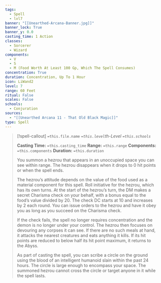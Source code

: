 ```yaml
---
tags:
  - Spell
  - lvl7
banner: "[[Unearthed-Arcana-Banner.jpg]]"
banner_lock: True
banner_y: 0.0
casting_time: 1 Action
classes:
  - Sorcerer
  - Wizard
components:
  - V
  - S
  - M (Food Worth At Least 100 Gp, Which The Spell Consumes)
concentration: True
duration: Concentration, Up To 1 Hour
icon: LiWand2
level: 7
range: 60 Feet
ritual: False
scales: False
schools:
  - Conjuration
sources:
  - "[[Unearthed Arcana 11 - That Old Black Magic]]"
type: Spell
---
```

>[!spell-callout] `=this.file.name`
>*`=this.level`th-Level `=this.schools`*
>
>**Casting Time:** `=this.casting_time`
>**Range:** `=this.range`
>**Components:** `=this.components`
>**Duration:** `=this.duration`
>
>You summon a hezrou that appears in an unoccupied space you can see within range. The hezrou disappears when it drops to 0 hit points or when the spell ends.
>
>The hezrou’s attitude depends on the value of the food used as a material component for this spell. Roll initiative for the hezrou, which has its own turns. At the start of the hezrou’s turn, the DM makes a secret Charisma check on your behalf, with a bonus equal to the food’s value divided by 20. The check DC starts at 10 and increases by 2 each round. You can issue orders to the hezrou and have it obey you as long as you succeed on the Charisma check.
>
>If the check fails, the spell no longer requires concentration and the demon is no longer under your control. The hezrou then focuses on devouring any corpses it can see. If there are no such meals at hand, it attacks the nearest creatures and eats anything it kills. If its hit points are reduced to below half its hit point maximum, it returns to the Abyss.
>
>As part of casting the spell, you can scribe a circle on the ground using the blood of an intelligent humanoid slain within the past 24 hours. The circle is large enough to encompass your space. The summoned hezrou cannot cross the circle or target anyone in it while the spell lasts.
>
>
